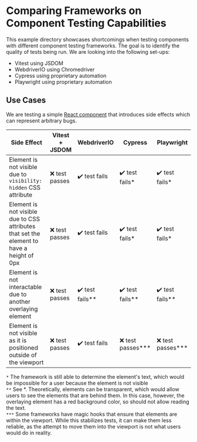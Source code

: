 # Comparing Frameworks on Component Testing Capabilities

This example directory showcases shortcomings when testing components with different component testing frameworks.
The goal is to identify the quality of tests being run.
We are looking into the following set-ups:

- Vitest using JSDOM
- WebdriverIO using Chromedriver
- Cypress using proprietary automation
- Playwright using proprietary automation

## Use Cases

We are testing a simple [React component](./src/components/Card.tsx) that introduces side effects which can represent arbitrary bugs.

| Side Effect | Vitest + JSDOM | WebdriverIO | Cypress | Playwright |
| ----------- | -------------- | ----------- | ------- | ---------- |
| Element is not visible due to `visibility: hidden` CSS attribute | ❌ test passes | ✔️ test fails | ✔️ test fails* | ✔️ test fails* |
| Element is not visible due to CSS attributes that set the element to have a height of 0px | ❌ test passes | ✔️ test fails | ✔️ test fails* | ✔️ test fails* |
| Element is not interactable due to another overlaying element | ❌ test passes | ✔️ test fails** | ✔️ test fails** | ✔️ test fails** |
| Element is not visible as it is positioned outside of the viewport | ❌ test passes | ✔️ test fails | ❌ test passes*** | ❌ test passes*** |

`*` The framework is still able to determine the element's text, which would be impossible for a user because the element is not visible<br />
`**` See *. Theoretically, elements can be transparent, which would allow users to see the elements that are behind them. In this case, however, the overlaying element has a red background color, so should not allow reading the text.<br />
`***` Some frameworks have magic hooks that ensure that elements are within the viewport. While this stabilizes tests, it can make them less reliable, as the attempt to move them into the viewport is not what users would do in reality.
